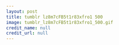 ```yaml
---
layout: post
title: tumblr lz8m7cFB5t1r83xfro1 500
image: tumblr_lz8m7cFB5t1r83xfro1_500.gif
credit_name: null 
credit_url: null
---
```


